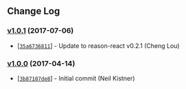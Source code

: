 ## Change Log

### [v1.0.1](https://github.com/reasonml-community/bs-react-test-renderer/releases/tag/v1.0.1) (2017-07-06)

* [[`35a6736811`](https://github.com/reasonml-community/bs-react-test-renderer/commit/35a6736811)] - Update to reason-react v0.2.1 (Cheng Lou)

### [v1.0.0](https://github.com/reasonml-community/bs-react-test-renderer/releases/tag/v1.0.0) (2017-04-14)

* [[`3b87107de8`](https://github.com/reasonml-community/bs-react-test-renderer/commit/3b87107de8)] - Initial commit (Neil Kistner)
